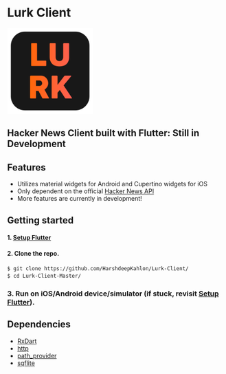 # Lurk Client

<img src="images/lurklogoround.png" alt="Lurk Logo" width="200"/>

## Hacker News Client built with Flutter: Still in Development

## Features
- Utilizes material widgets for Android and Cupertino widgets for iOS
- Only dependent on the official [Hacker News API](https://github.com/HackerNews/API)
- More features are currently in development!

## Getting started

#### 1. [Setup Flutter](https://flutter.io/setup/)

#### 2. Clone the repo.

```sh
$ git clone https://github.com/HarshdeepKahlon/Lurk-Client/
$ cd Lurk-Client-Master/
```

### 3. Run on iOS/Android device/simulator (if stuck, revisit [Setup Flutter](https://flutter.io/setup/)).

## Dependencies
- [RxDart](https://github.com/ReactiveX/rxdart)
- [http](https://github.com/dart-lang/http)
- [path_provider](https://github.com/flutter/plugins/tree/master/packages/path_provider)
- [sqflite](https://github.com/tekartik/sqflite)


